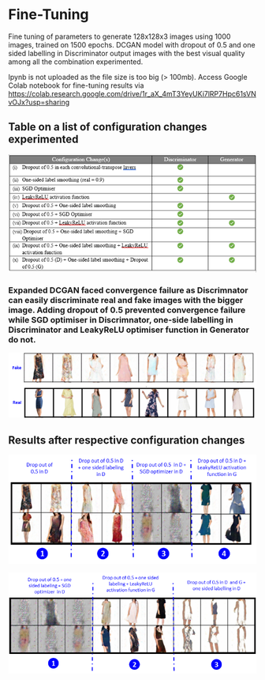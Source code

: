 # Fine-Tuning
Fine tuning of parameters to generate 128x128x3 images using 1000 images, trained on 1500 epochs.
DCGAN model with dropout of 0.5 and one sided labelling in Discriminator output images with the best visual quality among all the combination experimented.

Ipynb is not uploaded as the file size is too big (> 100mb). Access Google Colab notebook for fine-tuning results via https://colab.research.google.com/drive/1r_aX_4mT3YeyUKi7lRP7Hpc61sVNvOJx?usp=sharing

## Table on a list of configuration changes experimented
![configuration changes table](https://github.com/mingxiuuuuu/Fine-Tuning/blob/master/Configuration%20changes%20experimented.PNG)

### Expanded DCGAN faced convergence failure as Discrimnator can easily discriminate real and fake images with the bigger image. Adding dropout of 0.5 prevented convergence failure while SGD optimiser in Discrimnator, one-side labelling in Discriminator and LeakyReLU optimiser function in Generator do not.
![dropout 0.5](https://github.com/mingxiuuuuu/Fine-Tuning/blob/master/dropout%200.5.png)

## Results after respective configuration changes
![respective configuration changes](https://github.com/mingxiuuuuu/Fine-Tuning/blob/master/images%20generated%20after%20respective%20configuration%20changes.png)

![respective configuration changes](https://github.com/mingxiuuuuu/Fine-Tuning/blob/master/images%20generated%20after%20respective%20configuration%20changes_2.png)
